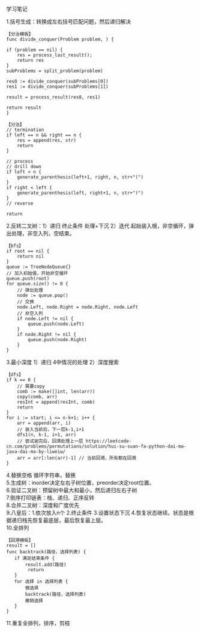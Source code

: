 学习笔记

1.括号生成：转换成左右括号匹配问题，然后递归解决   
```
【分治模板】
func divide_conquer(Problem problem, ) {

if (problem == nil) {
    res = process_last_result();
    return res
}
subProblems = split_problem(problem)

res0 := divide_conquer(subProblems[0])
res1 := divide_conquer(subProblems[1])

result = process_result(res0, res1)

return result
}
``` 
```
【分治】
// termination
if left == n && right == n {
    res = append(res, str)
    return
}

// process
// drill down
if left < n {
    generate_parenthesis(left+1, right, n, str+"(")
}
if right < left {
    generate_parenthesis(left, right+1, n, str+")")
}
// reverse

return
```
	  
2.反转二叉树：1）递归 终止条件 处理+下沉 2）迭代 起始装入根，非空循环，弹出处理，非空入列，空结束。 
```
【bfs】
if root == nil {
    return nil
}
queue := TreeNodeQueue{}
// 加入初始值，开始非空循环
queue.push(root)
for queue.size() != 0 {
    // 弹出处理
    node := queue.pop()
    // 交换
    node.Left, node.Right = node.Right, node.Left
    // 非空入列
    if node.Left != nil {
        queue.push(node.Left)
    }
    if node.Right != nil {
        queue.push(node.Right)
    }
} 
```  
3.最小深度 1）递归 4中情况的处理 2）深度搜索     
```
【dfs】
if k == 0 {
    // 需要copy
    comb := make([]int, len(arr))
    copy(comb, arr)
    resInt = append(resInt, comb)
    return
}
for i := start; i <= n-k+1; i++ {
    arr = append(arr, i)
    // 装入当前后，下一层k-1,i+1
    dfs1(n, k-1, i+1, arr)
    // 尝试装完后，回溯处理上一层 https://leetcode-cn.com/problems/permutations/solution/hui-su-suan-fa-python-dai-ma-java-dai-ma-by-liweiw/
    arr = arr[:len(arr)-1] // 当前回溯，所有都在回溯
}
```
4.替换空格 循环字符串，替换    
5.生成树：inorder决定左右子树位置，preorder决定root位置。  
6.验证二叉树：预留树中最大和最小，然后递归左右子树    
7.倒序打印链表：栈、递归、正序反转   
8.合并二叉树：深度和广度优先  
9.八皇后：1.依次放入n个 2.终止条件 3.设置状态下沉 4.恢复状态继续。状态是根据递归栈先恢复最底层，最后恢复最上层。       
10.全排列 
```
【回溯模板】
result = []
func backtrack(路径，选择列表) {
   if 满足结束条件 {
       result.add(路径)
        return
   }
   for 选择 in 选择列表 {
       做选择
       backtrack(路径，选择列表)
       撤销选择
   }
}
```
11.重复全排列，排序，剪枝